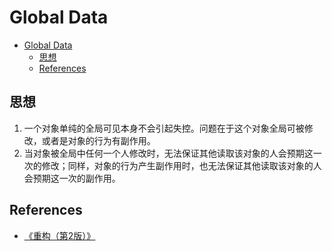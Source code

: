 # Global Data


<!-- TOC -->

- [Global Data](#global-data)
    - [思想](#思想)
    - [References](#references)

<!-- /TOC -->


## 思想
1. 一个对象单纯的全局可见本身不会引起失控。问题在于这个对象全局可被修改，或者是对象的行为有副作用。
2. 当对象被全局中任何一个人修改时，无法保证其他读取该对象的人会预期这一次的修改；同样，对象的行为产生副作用时，也无法保证其他读取该对象的人会预期这一次的副作用。


## References
* [《重构（第2版）》](https://book.douban.com/subject/33400354/)
